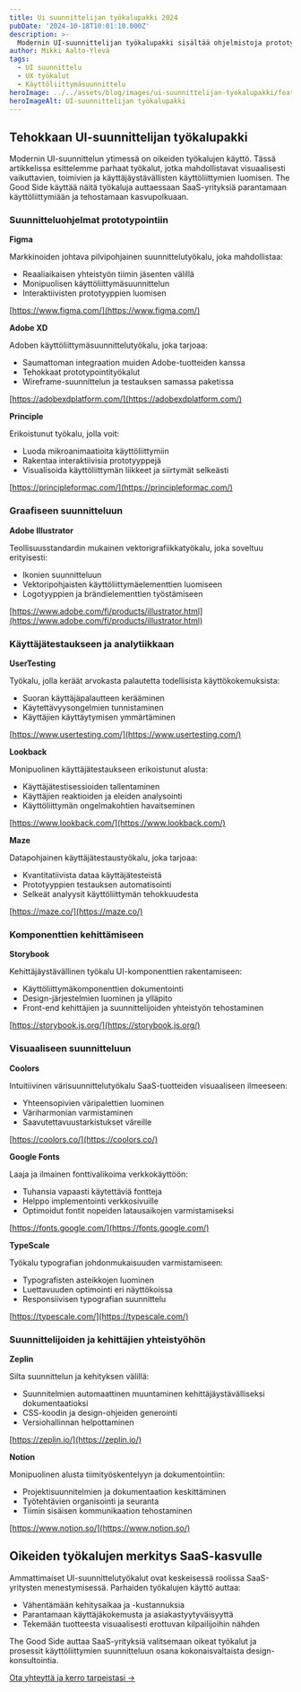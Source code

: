 ```yaml
---
title: Ui suunnittelijan työkalupakki 2024
pubDate: '2024-10-18T10:01:10.000Z'
description: >-
  Modernin UI-suunnittelijan työkalupakki sisältää ohjelmistoja prototyyppien luomiseen, käyttäjätestaukseen ja tiimityöskentelyyn. Näiden työkalujen avulla luot käyttäjäystävällisiä, toimivia ja visuaalisesti houkuttelevia käyttöliittymiä SaaS-tuotteille.
author: Mikki Aalto-Ylevä
tags:
  - UI suunnittelu
  - UX työkalut
  - Käyttöliittymäsuunnittelu
heroImage: ../../assets/blog/images/ui-suunnittelijan-tyokalupakki/featured.webp
heroImageAlt: UI-suunnittelijan työkalupakki
---
```


## Tehokkaan UI-suunnittelijan työkalupakki

Modernin UI-suunnittelun ytimessä on oikeiden työkalujen käyttö. Tässä artikkelissa esittelemme parhaat työkalut, jotka mahdollistavat visuaalisesti vaikuttavien, toimivien ja käyttäjäystävällisten käyttöliittymien luomisen. The Good Side käyttää näitä työkaluja auttaessaan SaaS-yrityksiä parantamaan käyttöliittymiään ja tehostamaan kasvupolkuaan.

### Suunnitteluohjelmat prototypointiin

**Figma**

Markkinoiden johtava pilvipohjainen suunnittelutyökalu, joka mahdollistaa:
- Reaaliaikaisen yhteistyön tiimin jäsenten välillä
- Monipuolisen käyttöliittymäsuunnittelun
- Interaktiivisten prototyyppien luomisen

[https://www.figma.com/](https://www.figma.com/)

**Adobe XD**

Adoben käyttöliittymäsuunnittelutyökalu, joka tarjoaa:
- Saumattoman integraation muiden Adobe-tuotteiden kanssa
- Tehokkaat prototypointityökalut
- Wireframe-suunnittelun ja testauksen samassa paketissa

[https://adobexdplatform.com/](https://adobexdplatform.com/)

**Principle**

Erikoistunut työkalu, jolla voit:
- Luoda mikroanimaatioita käyttöliittymiin
- Rakentaa interaktiivisia prototyyppejä
- Visualisoida käyttöliittymän liikkeet ja siirtymät selkeästi

[https://principleformac.com/](https://principleformac.com/)

### Graafiseen suunnitteluun

**Adobe Illustrator**

Teollisuusstandardin mukainen vektorigrafiikkatyökalu, joka soveltuu erityisesti:
- Ikonien suunnitteluun
- Vektoripohjaisten käyttöliittymäelementtien luomiseen
- Logotyyppien ja brändielementtien työstämiseen

[https://www.adobe.com/fi/products/illustrator.html](https://www.adobe.com/fi/products/illustrator.html)

### Käyttäjätestaukseen ja analytiikkaan

**UserTesting**

Työkalu, jolla keräät arvokasta palautetta todellisista käyttökokemuksista:
- Suoran käyttäjäpalautteen kerääminen
- Käytettävyysongelmien tunnistaminen
- Käyttäjien käyttäytymisen ymmärtäminen

[https://www.usertesting.com/](https://www.usertesting.com/)

**Lookback**

Monipuolinen käyttäjätestaukseen erikoistunut alusta:
- Käyttäjätestisessioiden tallentaminen
- Käyttäjien reaktioiden ja eleiden analysointi
- Käyttöliittymän ongelmakohtien havaitseminen

[https://www.lookback.com/](https://www.lookback.com/)

**Maze**

Datapohjainen käyttäjätestaustyökalu, joka tarjoaa:
- Kvantitatiivista dataa käyttäjätesteistä
- Prototyyppien testauksen automatisointi
- Selkeät analyysit käyttöliittymän tehokkuudesta

[https://maze.co/](https://maze.co/)

### Komponenttien kehittämiseen

**Storybook**

Kehittäjäystävällinen työkalu UI-komponenttien rakentamiseen:
- Käyttöliittymäkomponenttien dokumentointi
- Design-järjestelmien luominen ja ylläpito
- Front-end kehittäjien ja suunnittelijoiden yhteistyön tehostaminen

[https://storybook.js.org/](https://storybook.js.org/)

### Visuaaliseen suunnitteluun

**Coolors**

Intuitiivinen värisuunnittelutyökalu SaaS-tuotteiden visuaaliseen ilmeeseen:
- Yhteensopivien väripalettien luominen
- Väriharmonian varmistaminen
- Saavutettavuustarkistukset väreille

[https://coolors.co/](https://coolors.co/)

**Google Fonts**

Laaja ja ilmainen fonttivalikoima verkkokäyttöön:
- Tuhansia vapaasti käytettäviä fontteja
- Helppo implementointi verkkosivuille
- Optimoidut fontit nopeiden latausaikojen varmistamiseksi

[https://fonts.google.com/](https://fonts.google.com/)

**TypeScale**

Työkalu typografian johdonmukaisuuden varmistamiseen:
- Typografisten asteikkojen luominen
- Luettavuuden optimointi eri näyttökoissa
- Responsiivisen typografian suunnittelu

[https://typescale.com/](https://typescale.com/)

### Suunnittelijoiden ja kehittäjien yhteistyöhön

**Zeplin**

Silta suunnittelun ja kehityksen välillä:
- Suunnitelmien automaattinen muuntaminen kehittäjäystävälliseksi dokumentaatioksi
- CSS-koodin ja design-ohjeiden generointi
- Versiohallinnan helpottaminen

[https://zeplin.io/](https://zeplin.io/)

**Notion**

Monipuolinen alusta tiimityöskentelyyn ja dokumentointiin:
- Projektisuunnitelmien ja dokumentaation keskittäminen
- Työtehtävien organisointi ja seuranta
- Tiimin sisäisen kommunikaation tehostaminen

[https://www.notion.so/](https://www.notion.so/)

## Oikeiden työkalujen merkitys SaaS-kasvulle

Ammattimaiset UI-suunnittelutyökalut ovat keskeisessä roolissa SaaS-yritysten menestymisessä. Parhaiden työkalujen käyttö auttaa:

- Vähentämään kehitysaikaa ja -kustannuksia
- Parantamaan käyttäjäkokemusta ja asiakastyytyväisyyttä
- Tekemään tuotteesta visuaalisesti erottuvan kilpailijoihin nähden

The Good Side auttaa SaaS-yrityksiä valitsemaan oikeat työkalut ja prosessit käyttöliittymien suunnitteluun osana kokonaisvaltaista design-konsultointia.

[Ota yhteyttä ja kerro tarpeistasi →](/fi/contact)